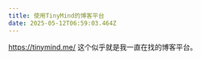 ```yaml
---
title: 使用TinyMind的博客平台
date: 2025-05-12T06:59:03.464Z
---
```


https://tinymind.me/
这个似乎就是我一直在找的博客平台。